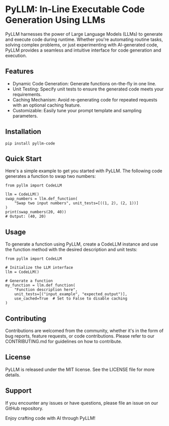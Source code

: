 # PyLLM: In-Line  Executable Code Generation Using LLMs
PyLLM harnesses the power of Large Language Models (LLMs) to generate and execute code during runtime. Whether you're automating routine tasks, solving complex problems, or just experimenting with AI-generated code, PyLLM provides a seamless and intuitive interface for code generation and execution.

## Features
- Dynamic Code Generation: Generate functions on-the-fly in one line.
- Unit Testing: Specify unit tests to ensure the generated code meets your requirements.
- Caching Mechanism: Avoid re-generating code for repeated requests with an optional caching feature.
- Customizable: Easily tune your prompt template and sampling parameters.

## Installation
```
pip install pyllm-code
```

## Quick Start
Here's a simple example to get you started with PyLLM. The following code generates a function to swap two numbers:

```
from pyllm import CodeLLM

llm = CodeLLM()
swap_numbers = llm.def_function(
    "Swap two input numbers", unit_tests=[((1, 2), (2, 1))]
)
print(swap_numbers(20, 40))
# Output: (40, 20)
```

## Usage
To generate a function using PyLLM, create a CodeLLM instance and use the function method with the desired description and unit tests:

```
from pyllm import CodeLLM

# Initialize the LLM interface
llm = CodeLLM()

# Generate a function
my_function = llm.def_function(
    "Function description here",
    unit_tests=[("input_example", "expected_output")],
    use_cached=True  # Set to False to disable caching
)
```

## Contributing
Contributions are welcomed from the community, whether it's in the form of bug reports, feature requests, or code contributions. Please refer to our CONTRIBUTING.md for guidelines on how to contribute.

## License
PyLLM is released under the MIT license. See the LICENSE file for more details.

## Support
If you encounter any issues or have questions, please file an issue on our GitHub repository.

Enjoy crafting code with AI through PyLLM!
